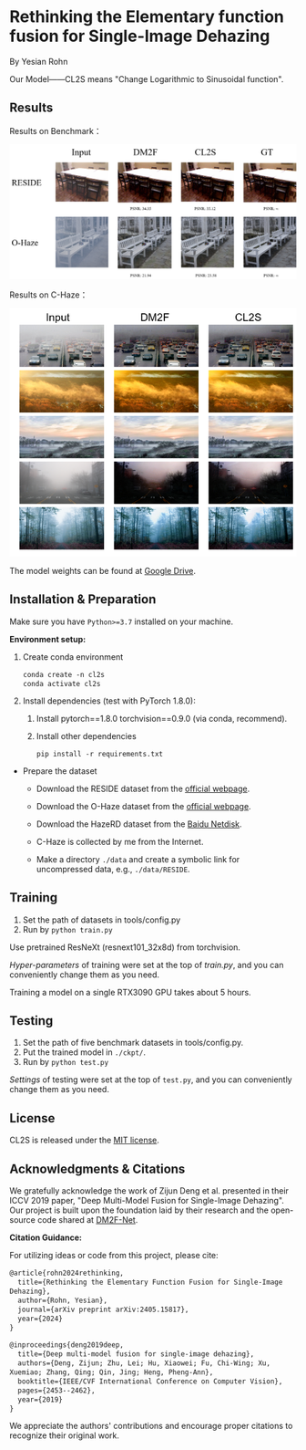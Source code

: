 # Rethinking the Elementary function fusion for Single-Image Dehazing

By Yesian Rohn 



Our Model——CL2S means "Change Logarithmic to Sinusoidal function".

## Results

Results on Benchmark：

![result](./benchmark.png)

Results on C-Haze：

![result](./C-Haze/result/result.png)

The model weights can be found at  [Google Drive](https://drive.google.com/drive/folders/11pAVyD813h5AZmR8bn_aUyUmdIYuGQEC?usp=sharing).

## Installation & Preparation

Make sure you have `Python>=3.7` installed on your machine.

**Environment setup:**

1. Create conda environment

       conda create -n cl2s
       conda activate cl2s

2. Install dependencies (test with PyTorch 1.8.0):

   1. Install pytorch==1.8.0 torchvision==0.9.0 (via conda, recommend).

   2. Install other dependencies

          pip install -r requirements.txt

* Prepare the dataset

   * Download the RESIDE dataset from the [official webpage](https://sites.google.com/site/boyilics/website-builder/reside).

   * Download the O-Haze dataset from the [official webpage](https://data.vision.ee.ethz.ch/cvl/ntire18//o-haze/).

   * Download the HazeRD dataset from the [Baidu Netdisk](https://pan.baidu.com/s/1DgfwitXkSh1U24Ax24ii9g?pwd=Haze).

   * C-Haze is collected by me from the Internet.

   * Make a directory `./data` and create a symbolic link for uncompressed data, e.g., `./data/RESIDE`.

## Training

1. Set the path of datasets in tools/config.py
2. Run by ```python train.py```

Use pretrained ResNeXt (resnext101_32x8d) from torchvision.

*Hyper-parameters* of training were set at the top of *train.py*, and you can conveniently
change them as you need.

Training a model on a single RTX3090 GPU takes about 5 hours.

## Testing

1. Set the path of five benchmark datasets in tools/config.py.
2. Put the trained model in `./ckpt/`.
2. Run by ```python test.py```

*Settings* of testing were set at the top of `test.py`, and you can conveniently
change them as you need.

## License

CL2S is released under the [MIT license](LICENSE).


## Acknowledgments & Citations

We gratefully acknowledge the work of Zijun Deng et al. presented in their ICCV 2019 paper, "Deep Multi-Model Fusion for Single-Image Dehazing". Our project is built upon the foundation laid by their research and the open-source code shared at [DM2F-Net](https://github.com/zijundeng/DM2F-Net).

**Citation Guidance:**

For utilizing ideas or code from this project, please cite:
```
@article{rohn2024rethinking,
  title={Rethinking the Elementary Function Fusion for Single-Image Dehazing},
  author={Rohn, Yesian},
  journal={arXiv preprint arXiv:2405.15817},
  year={2024}
}
```

```
@inproceedings{deng2019deep,
  title={Deep multi-model fusion for single-image dehazing},
  authors={Deng, Zijun; Zhu, Lei; Hu, Xiaowei; Fu, Chi-Wing; Xu, Xuemiao; Zhang, Qing; Qin, Jing; Heng, Pheng-Ann},
  booktitle={IEEE/CVF International Conference on Computer Vision},
  pages={2453--2462},
  year={2019}
}
```
We appreciate the authors' contributions and encourage proper citations to recognize their original work.

